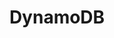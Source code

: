 ---
title: DynamoDB
categories:
  - nosql-database
docs:
  - id: dotnet
    url: https://dotnet.testcontainers.org/modules/
    example: |
      ```csharp
      var dynamoDbContainer = new DynamoDbBuilder().Build();
      await dynamoDbContainer.StartAsync();
      ```
description: |
  Amazon DynamoDB is a fully managed proprietary NoSQL database service that supports key–value and document data structures and is offered by Amazon.com as part of the Amazon Web Services portfolio.
---